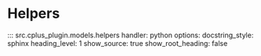# Helpers

::: src.cplus_plugin.models.helpers
    handler: python
    options:
        docstring_style: sphinx
        heading_level: 1
        show_source: true
        show_root_heading: false
